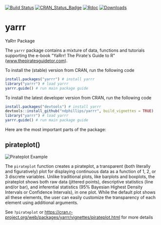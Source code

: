 
<!-- README.md is generated from README.Rmd. Please edit that file -->
[![Build Status](https://travis-ci.org/ndphillips/yarrr.svg?branch=master)](https://travis-ci.org/ndphillips/yarrr) [![CRAN\_Status\_Badge](http://www.r-pkg.org/badges/version/yarrr)](https://CRAN.R-project.org/package=yarrr) [![Rdoc](http://www.rdocumentation.org/badges/version/yarrr)](http://www.rdocumentation.org/packages/yarrr) [![Downloads](http://cranlogs.r-pkg.org/badges/yarrr?color=brightgreen)](http://www.r-pkg.org/pkg/yarrr)

yarrr
=====

YaRrr Package

The `yarrr` package contains a mixture of data, functions and tutorials supporting the e-book "YaRrr! The Pirate's Guide to R" (www.thepiratesguidetor.com).

To install the (stable) version from CRAN, run the following code

``` r
install.packages("yarrr") # install yarrr
library("yarrr") # load yarrr
yarrr.guide() # run main package guide
```

To install the latest developer version from CRAN, run the following code

``` r
install.packages("devtools") # install yarrr
devtools::install_github("ndphillips/yarrr", build_vignettes = TRUE)
library("yarrr") # load yarrr
yarrr.guide() # run main package guide
```

Here are the most important parts of the package:

pirateplot()
------------

![Pirateplot Example](http://nathanieldphillips.com/wp-content/uploads/2016/10/ppelements.png)

The `pirateplot` function creates a pirateplot, a transparent (both literally and figuratively) plot for displaying continuous data as a function of 1, 2, or 3 discrete variables. Unlike traditional plots, like barplots and boxplots, the pirateplot shows both raw data (jittered points), descriptive statistics (line and/or bar), and inferential statistics (95% Bayesian Highest Density Intervals or Confidence Intervals), in one plot. While the default plot shows all these elements, the user can easily customize the transparency of each element using additional arguments.

See `?pirateplot` or <https://cran.r-project.org/web/packages/yarrr/vignettes/pirateplot.html> for more details

